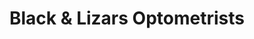 ---
title: "Black & Lizars Optometrists"
url: /glasgow/black-and-lizars-optometrists/
shop: optician
---